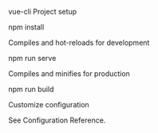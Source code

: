 vue-cli
Project setup

npm install

Compiles and hot-reloads for development

npm run serve

Compiles and minifies for production

npm run build

Customize configuration

See Configuration Reference.
